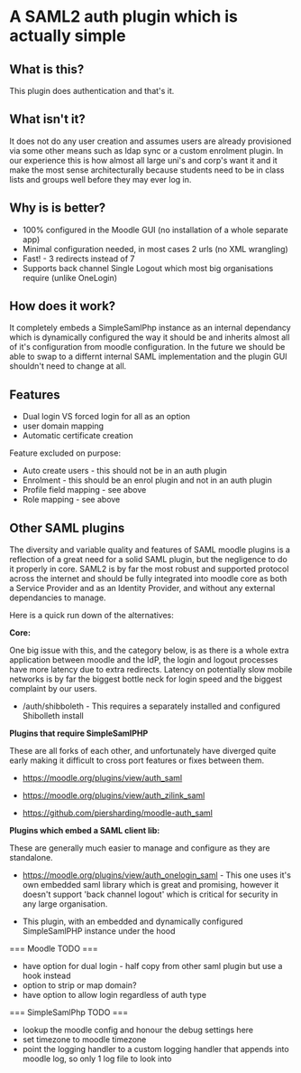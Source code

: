 A SAML2 auth plugin which is actually simple
============================================

What is this?
-------------

This plugin does authentication and that's it.

What isn't it?
--------------

It does not do any user creation and assumes users are already provisioned
via some other means such as ldap sync or a custom enrolment plugin. In our
experience this is how almost all large uni's and corp's want it and it make
the most sense architecturally because students need to be in class lists
and groups well before they may ever log in.

Why is is better?
-----------------

* 100% configured in the Moodle GUI (no installation of a whole separate app)
* Minimal configuration needed, in most cases 2 urls (no XML wrangling)
* Fast! - 3 redirects instead of 7
* Supports back channel Single Logout which most big organisations require (unlike OneLogin)

How does it work?
-----------------

It completely embeds a SimpleSamlPhp instance as an internal dependancy which
is dynamically configured the way it should be and inherits almost all of it's
configuration from moodle configuration. In the future we should be able to
swap to a differnt internal SAML implementation and the plugin GUI shouldn't
need to change at all.

Features
--------

* Dual login VS forced login for all as an option
* user domain mapping
* Automatic certificate creation

Feature excluded on purpose:

* Auto create users - this should not be in an auth plugin
* Enrolment - this should be an enrol plugin and not in an auth plugin
* Profile field mapping - see above
* Role mapping - see above

Other SAML plugins
------------------

The diversity and variable quality and features of SAML moodle plugins is a
reflection of a great need for a solid SAML plugin, but the negligence to do
it properly in core. SAML2 is by far the most robust and supported protocol
across the internet and should be fully integrated into moodle core as both
a Service Provider and as an Identity Provider, and without any external
dependancies to manage.

Here is a quick run down of the alternatives:

**Core:**

One big issue with this, and the category below, is as there is a whole extra
application between moodle and the IdP, the login and logout processes have
more latency due to extra redirects. Latency on potentially slow mobile
networks is by far the biggest bottle neck for login speed and the biggest
complaint by our users.

* /auth/shibboleth - This requires a separately installed and configured
  Shibolleth install


**Plugins that require SimpleSamlPHP**

These are all forks of each other, and unfortunately have diverged quite early
making it difficult to cross port features or fixes between them.

* https://moodle.org/plugins/view/auth_saml

* https://moodle.org/plugins/view/auth_zilink_saml

* https://github.com/piersharding/moodle-auth_saml

**Plugins which embed a SAML client lib:**

These are generally much easier to manage and configure as they are standalone.

* https://moodle.org/plugins/view/auth_onelogin_saml - This one uses it's own
  embedded saml library which is great and promising, however it doesn't support
  'back channel logout' which is critical for security in any large organisation.

* This plugin, with an embedded and dynamically configured SimpleSamlPHP
  instance under the hood


=== Moodle TODO ===

* have option for dual login - half copy from other saml plugin but use a hook instead
* option to strip or map domain?
* have option to allow login regardless of auth type

=== SimpleSamlPhp TODO ===

* lookup the moodle config and honour the debug settings here
* set timezone to moodle timezone
* point the logging handler to a custom logging handler that appends into moodle log, so only 1 log file to look into


